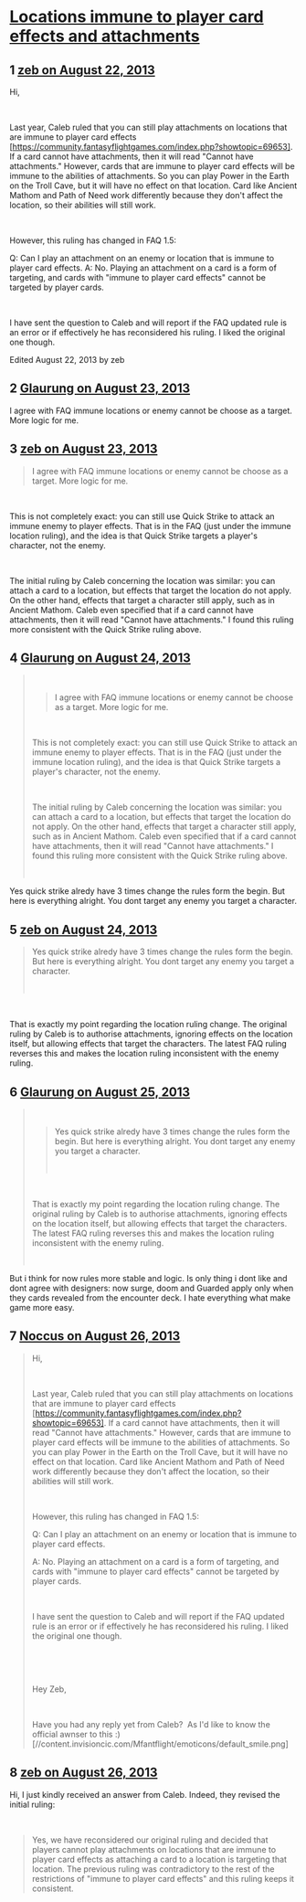 # [Locations immune to player card effects and attachments](https://community.fantasyflightgames.com/topic/89004-locations-immune-to-player-card-effects-and-attachments/)

## 1 [zeb on August 22, 2013](https://community.fantasyflightgames.com/topic/89004-locations-immune-to-player-card-effects-and-attachments/?do=findComment&comment=847397)

Hi,

 

Last year, Caleb ruled that you can still play attachments on locations that are immune to player card effects [https://community.fantasyflightgames.com/index.php?showtopic=69653]. If a card cannot have attachments, then it will read "Cannot have attachments." However, cards that are immune to player card effects will be immune to the abilities of attachments. So you can play Power in the Earth on the Troll Cave, but it will have no effect on that location. Card like Ancient Mathom and Path of Need work differently because they don't affect the location, so their abilities will still work.

 

However, this ruling has changed in FAQ 1.5:

Q: Can I play an attachment on an enemy or location that is immune to player card effects.
A: No. Playing an attachment on a card is a form of targeting, and cards with "immune to player card effects" cannot be targeted by player cards.

 

I have sent the question to Caleb and will report if the FAQ updated rule is an error or if effectively he has reconsidered his ruling. I liked the original one though.

Edited August 22, 2013 by zeb

## 2 [Glaurung on August 23, 2013](https://community.fantasyflightgames.com/topic/89004-locations-immune-to-player-card-effects-and-attachments/?do=findComment&comment=848176)

I agree with FAQ immune locations or enemy cannot be choose as a target. More logic for me.

## 3 [zeb on August 23, 2013](https://community.fantasyflightgames.com/topic/89004-locations-immune-to-player-card-effects-and-attachments/?do=findComment&comment=848214)

> I agree with FAQ immune locations or enemy cannot be choose as a target. More logic for me.

 

This is not completely exact: you can still use Quick Strike to attack an immune enemy to player effects. That is in the FAQ (just under the immune location ruling), and the idea is that Quick Strike targets a player's character, not the enemy.

 

The initial ruling by Caleb concerning the location was similar: you can attach a card to a location, but effects that target the location do not apply. On the other hand, effects that target a character still apply, such as in Ancient Mathom. Caleb even specified that if a card cannot have attachments, then it will read "Cannot have attachments." I found this ruling more consistent with the Quick Strike ruling above.

## 4 [Glaurung on August 24, 2013](https://community.fantasyflightgames.com/topic/89004-locations-immune-to-player-card-effects-and-attachments/?do=findComment&comment=848853)

>  
> 
> > I agree with FAQ immune locations or enemy cannot be choose as a target. More logic for me.
> 
>  
> 
> This is not completely exact: you can still use Quick Strike to attack an immune enemy to player effects. That is in the FAQ (just under the immune location ruling), and the idea is that Quick Strike targets a player's character, not the enemy.
> 
>  
> 
> The initial ruling by Caleb concerning the location was similar: you can attach a card to a location, but effects that target the location do not apply. On the other hand, effects that target a character still apply, such as in Ancient Mathom. Caleb even specified that if a card cannot have attachments, then it will read "Cannot have attachments." I found this ruling more consistent with the Quick Strike ruling above.
> 
>  

Yes quick strike alredy have 3 times change the rules form the begin. But here is everything alright. You dont target any enemy you target a character.

## 5 [zeb on August 24, 2013](https://community.fantasyflightgames.com/topic/89004-locations-immune-to-player-card-effects-and-attachments/?do=findComment&comment=849144)

> Yes quick strike alredy have 3 times change the rules form the begin. But here is everything alright. You dont target any enemy you target a character.
> 
>  

 

That is exactly my point regarding the location ruling change. The original ruling by Caleb is to authorise attachments, ignoring effects on the location itself, but allowing effects that target the characters. The latest FAQ ruling reverses this and makes the location ruling inconsistent with the enemy ruling.

## 6 [Glaurung on August 25, 2013](https://community.fantasyflightgames.com/topic/89004-locations-immune-to-player-card-effects-and-attachments/?do=findComment&comment=849537)

>  
> 
> > Yes quick strike alredy have 3 times change the rules form the begin. But here is everything alright. You dont target any enemy you target a character.
> > 
> >  
> 
>  
> 
> That is exactly my point regarding the location ruling change. The original ruling by Caleb is to authorise attachments, ignoring effects on the location itself, but allowing effects that target the characters. The latest FAQ ruling reverses this and makes the location ruling inconsistent with the enemy ruling.
> 
>  

But i think for now rules more stable and logic. Is only thing i dont like and dont agree with designers: now surge, doom and Guarded apply only when they cards revealed from the encounter deck. I hate everything what make game more easy.

## 7 [Noccus on August 26, 2013](https://community.fantasyflightgames.com/topic/89004-locations-immune-to-player-card-effects-and-attachments/?do=findComment&comment=850474)

> Hi,
> 
>  
> 
> Last year, Caleb ruled that you can still play attachments on locations that are immune to player card effects [https://community.fantasyflightgames.com/index.php?showtopic=69653]. If a card cannot have attachments, then it will read "Cannot have attachments." However, cards that are immune to player card effects will be immune to the abilities of attachments. So you can play Power in the Earth on the Troll Cave, but it will have no effect on that location. Card like Ancient Mathom and Path of Need work differently because they don't affect the location, so their abilities will still work.
> 
>  
> 
> However, this ruling has changed in FAQ 1.5:
> 
> Q: Can I play an attachment on an enemy or location that is immune to player card effects.
> 
> A: No. Playing an attachment on a card is a form of targeting, and cards with "immune to player card effects" cannot be targeted by player cards.
> 
>  
> 
> I have sent the question to Caleb and will report if the FAQ updated rule is an error or if effectively he has reconsidered his ruling. I liked the original one though.
> 
>  
> 
>  
> 
> Hey Zeb,
> 
>  
> 
> Have you had any reply yet from Caleb?  As I'd like to know the official awnser to this :) [//content.invisioncic.com/Mfantflight/emoticons/default_smile.png]

## 8 [zeb on August 26, 2013](https://community.fantasyflightgames.com/topic/89004-locations-immune-to-player-card-effects-and-attachments/?do=findComment&comment=850758)

Hi, I just kindly received an answer from Caleb. Indeed, they revised the initial ruling:

 

> Yes, we have reconsidered our original ruling and decided that players cannot play attachments on locations that are immune to player card effects as attaching a card to a location is targeting that location. The previous ruling was contradictory to the rest of the restrictions of "immune to player card effects" and this ruling keeps it consistent.

